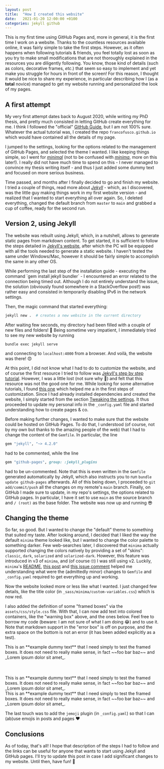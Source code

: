 ```yaml
---
layout: post
title:  "How I created this website"
date:   2021-01-20 12:00:00 +0100
categories: jekyll github
---
```


<!--
SOURCES:
https://github.com/jekyll/minima
https://blog.slowb.ro/dark-theme-for-minima-jekyll/
https://jekyllrb.com/docs/installation/ubuntu/
https://programminghistorian.org/en/lessons/building-static-sites-with-jekyll-github-pages
-->

This is my first time using GitHub Pages and, more in general, it is the first
time I work on a website. Thanks to the countless resources available online,
it was fairly simple to take the first steps. However, as it often happens when
following tutorials & friends, you feel totally lost as soon as you try to make
small modifications that are not thoroughly explained in the resources you are
diligently following. You know, those kind of details (such as colors,
decorative frames, *etc*.) that seem so easy to implement and yet make you
struggle for hours in front of the screen! For this reason, I thought it would
be nice to share my experience, in particular describing how I (as a **total**
novice) managed to get my website running and personalized the look of my pages.


## A first attempt

My very first attempt dates back to August 2020, while writing my PhD thesis,
and pretty much consisted in letting GitHub create everything for me.
I think I followed the "official"
[GitHub Guide](https://guides.github.com/features/pages/),
but I am not 100% sure. Whatever the actual tutorial was, I created the repo
`francofusco.github.io` which would have contained all the details of my page.

I jumped to the settings, looking for the options related to the management of
GitHub Pages, and selected the theme I wanted. I like keeping things simple, so
I went for [*minimal*](https://pages-themes.github.io/minimal/)
(not to be confused with [*minima*](https://jekyll.github.io/minima/), more on
this later!). I really did not have much time to spend on this - I never managed
to convince my thesis writing itself - and thus I just added some dummy
text and focused on more serious business.

Time passed, and months after I finally decided to go and finish my website.
I tried a couple of things, read more about [*Jekyll*](https://jekyllrb.com/) -
which, as I discovered, was the little guy making things work in my first
website version - and realized that I wanted to start everything all over again.
So, I deleted everything, changed the default branch from `master` to `main`
and grabbed a cup of coffee, ready for the second run.


## Version 2, using Jekyll

The website was rebuilt using Jekyll, which, in a nutshell, allows to generate
static pages from markdown content. To get started, it is sufficient to follow
the steps detailed in [Jekyll's website](https://jekyllrb.com/docs/installation/ubuntu/),
after which the PC will be equipped with all the tools needed to generate a
static website. I haven't tested the same under Windows/Mac, however it should
be fairly simple to accomplish the same in any other OS.

<div class="warnbox" markdown="1">
  While performing the last step of the installation guide - executing the
  command `gem install jekyll bundler` - I encountered an error related to
  the connection being timed out. Although I do not entirely understand the
  issue, the solution (obviously found somewhere in a StackOverflow post!)
  was rather easy and consisted in temporarily disabling IPv6 in the
  network settings.
</div>

Then, the magic command that started everything:

```bash
jekyll new .  # creates a new website in the current directory
```

After waiting few seconds, my directory had been filled with a couple of new
files and folders! :tada: Being sometime very impatient, I immediately
tried to see my new website by running

```
bundle exec jekyll serve
```

and connecting to `localhost:4000` from a browser. And voilà, the website was
there! :heart_eyes:

At this point, I did not know what I had to do to customize the website, and of
course the first resource I tried to follow was
[Jekyll's step by step tutorial](https://jekyllrb.com/docs/step-by-step/01-setup/).
However, I was a little lost (not sure why :thinking:) and felt that this resource was
not the good one for me. While looking for some alternative tutorials, I found
[this one](https://programminghistorian.org/en/lessons/building-static-sites-with-jekyll-github-pages)
which helped me a in the first steps of customization. Since I had already
installed dependencies and created the website, I simply started from the section
[Tweaking the settings](https://programminghistorian.org/en/lessons/building-static-sites-with-jekyll-github-pages#tweaking-the-settings-).
It thus proceeded to update my personal info in the `_config.yaml` file and
started understanding how to create pages & co.

Before making further changes, I wanted to make sure that the website could be
hosted on GitHub Pages. To do that, I understood (of course, not by my own but
thanks to the amazing people of the web) that I had to change the content of
the `Gemfile`. In particular, the line

```ruby
gem "jekyll", "~> 4.2.0"
```

had to be commented, while the line

```ruby
gem "github-pages", group: :jekyll_plugins
```

had to be un-commented. Note that this is even written in the `Gemfile`
generated automatically by Jekyll, which also instructs you to run
`bundle update github-pages` afterwards. All of this being down, I proceeded to
`git add/commit/push` all the changes on my remote's `main` branch. Finally,
on GitHub I made sure to update, in my repo's settings, the options related to
GitHub pages. In particular, I have it set to use `main` as the source branch
and `/ (root)` as the base folder. The website was now up and running :sunglasses:

## Changing the theme

So far, so good. But I wanted to change the "default" theme to something that
suited my taste. After looking around, I decided that I liked the way the
default `minima` theme looked like, but I wanted to change the color palette
to something darker. Few web-searches later, I discovered that `minima`
actually supported changing the colors natively by providing a set of
"skins": `classic`, `dark`, `solarized` and `solarized-dark`.
However, this feature was introduced in v3 of `minima`, and (of course
:roll_eyes:) I was still using v2. Luckily, `minima`'s [README](https://github.com/jekyll/minima),
[this post](https://blog.slowb.ro/dark-theme-for-minima-jekyll/)
and
[this issue comment](https://github.com/jekyll/minima/issues/419#issuecomment-558693485)
helped me understanding what were the (admittedly minor) changes to `Gemfile`
and `_config.yaml` required to get everything up and working.

Now the website looked more or less like what I wanted. I just changed few
details, like the title color (in `_sass/minima/custom-variables.css`) which
is now red.

I also added the definition of some "framed boxes" via the
`assets/css/style.css` file. With that, I can now add text into colored
containers, like the "warning box" above, and the ones below.
Feel free to borrow my code (beware: I am not sure of what I am doing :joy:)
and to use it.
Note that markdown support in the "error box" is off on purpose, and the extra
space on the bottom is not an error (it has been added explicitly as a test).

<div class="errorbox" markdown="0" style="padding-bottom:50px">
  This is an **example dummy text** that I need simply to test the framed boxes.
  It does not need to really make sense, in fact ~~foo bar baz~~ and _Lorem ipsum
  dolor sit amet_.
</div>

<div class="okbox" markdown="1">
  This is an **example dummy text** that I need simply to test the framed boxes.
  It does not need to really make sense, in fact ~~foo bar baz~~ and _Lorem ipsum
  dolor sit amet_.
</div>

<div class="framedbox" markdown="1">
  This is an **example dummy text** that I need simply to test the framed boxes.
  It does not need to really make sense, in fact ~~foo bar baz~~ and _Lorem ipsum
  dolor sit amet_.
</div>

The last touch was to add the `jemoji` plugin (in `_config.yaml`) so that I can
(ab)use emojis in posts and pages :heart:

## Conclusions

As of today, that's all! I hope that description of the steps I had to follow
and the links can be useful for anyone that wants to start using Jekyll and
GitHub pages. I'll try to update this post in case I add significant changes
to my website. Until then, have fun! :hugs:
